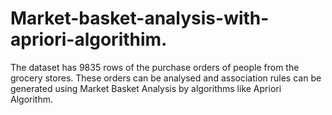 # Market-basket-analysis-with-apriori-algorithim.
The dataset has 9835 rows of the purchase orders of people from the grocery stores. These orders can be analysed and association rules can be generated using Market Basket Analysis by algorithms like Apriori Algorithm.
